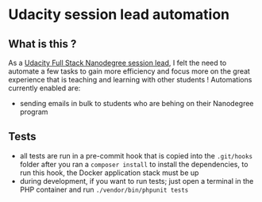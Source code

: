 # Udacity session lead automation

## What is this ?

As a [Udacity Full Stack Nanodegree session lead](https://www.udacity.com/course/full-stack-web-developer-nanodegree--nd0044), 
I felt the need to automate a few tasks to gain more efficiency and focus more on the great experience that is teaching and learning with other students !
Automations currently enabled are:

- sending emails in bulk to students who are behing on their Nanodegree program

## Tests

- all tests are run in a pre-commit hook that is copied into the `.git/hooks` folder after you ran a `composer install` to install the dependencies, to run this hook, the Docker application stack must be up
- during development, if you want to run tests; just open a terminal in the PHP container and run `./vendor/bin/phpunit tests`
